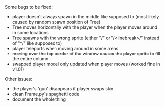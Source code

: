 Some bugs to be fixed:

- player doesn't always spawn in the middle like supposed to (most likely caused by random spawn position of Tree)
- Tree moves horizontally with the player when the player moves around in some locations
- Tree spawns with the wrong sprite (either "/\" or "/\<linebreak>/\" instead of "^<linebreak>/\" like supposed to)
- player teleports when moving around in some areas
- moving over the top border of the window causes the player sprite to fill the entire column
- swapped player model only updated when player moves (worked fine in v1.01)

Other issues:
- the player's 'gun' disappears if player swaps skin
- clean Frame.py's spaghetti code
- document the whole thing
